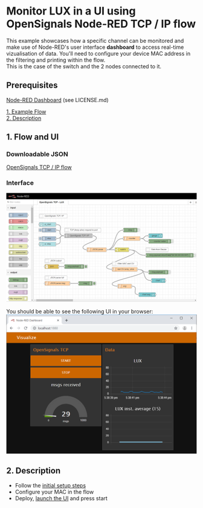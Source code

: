 # Monitor LUX in a UI using OpenSignals Node-RED TCP / IP flow

This example showcases how a specific channel can be monitored and make use of Node-RED's user interface **dashboard** to access real-time vizualisation of data. 
You'll need to configure your device MAC address in the filtering and printing within the flow.  
This is the case of the switch and the 2 nodes connected to it. 

## Prerequisites  
[Node-RED Dashboard](https://github.com/node-red/node-red-dashboard) (see LICENSE.md)  

[1. Example Flow](#flow)  
[2. Description](#desc)  

##  1. Flow and UI <a name="flow"></a>  
### Downloadable JSON
[OpenSignals TCP / IP flow](/LUX_ui/OS_TCP_LUX_ui.json)  

### Interface
![LUX UI FLow](LUX_mon_flow.png "OpenSignals TCP LUX UI Flow")

You should be able to see the following UI in your browser:
![LUX UI FLow](LUX_mon_ui.png "OpenSignals TCP LUX UI")


##  2. Description <a name="desc"></a>  
- Follow the [initial setup steps](https://github.com/malfarasplux/opensignals-nodered/#set)  
- Configure your MAC in the flow  
- Deploy, [launch the UI](http://localhost:1880/ui) and press start   
